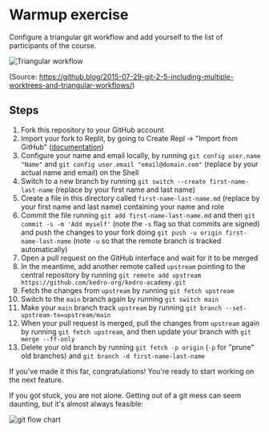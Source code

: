 # Warmup exercise

Configure a triangular git workflow and add yourself to the list of participants of the course.

![Triangular workflow](https://github.blog/wp-content/uploads/2015/07/5dcdcae4-354a-11e5-9f82-915914fad4f7.png?resize=2000%2C951)

(Source: https://github.blog/2015-07-29-git-2-5-including-multiple-worktrees-and-triangular-workflows/)

## Steps

1. Fork this repository to your GitHub account
2. Import your fork to Replit, by going to Create Repl -> "Import from GitHub" ([documentation](https://docs.replit.com/programming-ide/using-git-on-replit/import-repository))
3. Configure your name and email locally, by running `git config user.name "Name"` and `git config user.email "email@domain.com"` (replace by your actual name and email) on the Shell
4. Switch to a new branch by running `git switch --create first-name-last-name` (replace by your first name and last name)
5. Create a file in this directory called `first-name-last-name.md` (replace by your first name and last name) containing your name and role
6. Commit the file running `git add first-name-last-name.md` and then `git commit -s -m 'Add myself'` (note the `-s` flag so that commits are signed) and push the changes to your fork doing `git push -u origin first-name-last-name` (note `-u` so that the remote branch is tracked automatically)
7. Open a pull request on the GitHub interface and wait for it to be merged
8. In the meantime, add another remote called `upstream` pointing to the central repository by running `git remote add upstream https://github.com/kedro-org/kedro-academy.git`
9. Fetch the changes from `upstream` by running `git fetch upstream`
10. Switch to the `main` branch again by running `git switch main`
11. Make your `main` branch track `upstream` by running `git branch --set-upstream-to=upstream/main`
12. When your pull request is merged, pull the changes from `upstream` again by running `git fetch upstream`, and then update your branch with `git merge --ff-only`
13. Delete your old branch by running `git fetch -p origin` (`-p` for "prune" old branches) and `git branch -d first-name-last-name`

If you've made it this far, congratulations! You're ready to start working on the next feature.

If you got stuck, you are not alone. Getting out of a git mess can seem daunting, but it's almost always feasible:

![git flow chart](http://justinhileman.info/article/git-pretty/git-pretty.png)
